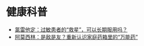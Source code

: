 # 健康科普
- [氯雷他定：过敏患者的“救星”，可以长期服用吗？](./氯雷他定-过敏救星还是依赖.md)
- [阿莫西林：是敌是友？重新认识家庭药箱里的“万能药”](./阿莫西林-是敌是友.md)
